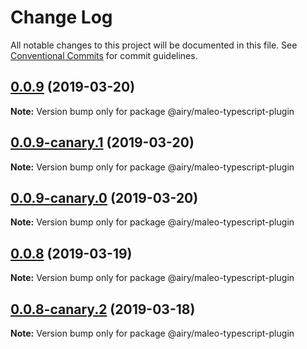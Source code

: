 # Change Log

All notable changes to this project will be documented in this file.
See [Conventional Commits](https://conventionalcommits.org) for commit guidelines.

## [0.0.9](https://github.com/alvinkl/maleo.js/compare/@airy/maleo-typescript-plugin@0.0.9-canary.1...@airy/maleo-typescript-plugin@0.0.9) (2019-03-20)

**Note:** Version bump only for package @airy/maleo-typescript-plugin





## [0.0.9-canary.1](https://github.com/airyrooms/maleo.js/compare/@airy/maleo-typescript-plugin@0.0.8-canary.2...@airy/maleo-typescript-plugin@0.0.9-canary.1) (2019-03-20)

**Note:** Version bump only for package @airy/maleo-typescript-plugin





## [0.0.9-canary.0](https://github.com/airyrooms/maleo.js/compare/@airy/maleo-typescript-plugin@0.0.8-canary.2...@airy/maleo-typescript-plugin@0.0.9-canary.0) (2019-03-20)

**Note:** Version bump only for package @airy/maleo-typescript-plugin





## [0.0.8](https://github.com/alvinkl/maleo.js/compare/@airy/maleo-typescript-plugin@0.0.8-canary.2...@airy/maleo-typescript-plugin@0.0.8) (2019-03-19)

**Note:** Version bump only for package @airy/maleo-typescript-plugin





## [0.0.8-canary.2](https://github.com/airyrooms/maleo.js/compare/@airy/maleo-typescript-plugin@0.0.8-alpha.0...@airy/maleo-typescript-plugin@0.0.8-canary.2) (2019-03-18)

**Note:** Version bump only for package @airy/maleo-typescript-plugin
